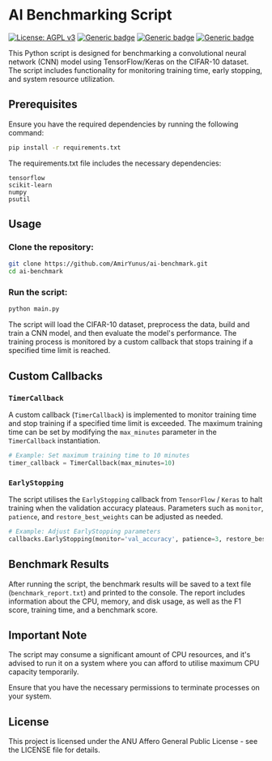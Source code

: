 # AI Benchmarking Script

[![License: AGPL v3](https://img.shields.io/badge/License-AGPL_v3-blue.svg)](https://www.gnu.org/licenses/agpl-3.0)
[![Generic badge](https://img.shields.io/badge/Python-3.9.18-Green.svg)](https://shields.io/)
[![Generic badge](https://img.shields.io/badge/Win_OS-Win_11_(22H2),_Win_10_(22H2)-Green.svg)](https://shields.io/)
[![Generic badge](https://img.shields.io/badge/Mac_OS-Sonoma_14.2_(M1)-Green.svg)](https://shields.io/)

This Python script is designed for benchmarking a convolutional neural network (CNN) model using TensorFlow/Keras on the CIFAR-10 dataset. The script includes functionality for monitoring training time, early stopping, and system resource utilization.

## Prerequisites

Ensure you have the required dependencies by running the following command:

```bash
pip install -r requirements.txt
```

The requirements.txt file includes the necessary dependencies:

```plaintext
tensorflow
scikit-learn
numpy
psutil
```

## Usage

### Clone the repository:

```bash
git clone https://github.com/AmirYunus/ai-benchmark.git
cd ai-benchmark
```
### Run the script:
```bash
python main.py
```

The script will load the CIFAR-10 dataset, preprocess the data, build and train a CNN model, and then evaluate the model's performance. The training process is monitored by a custom callback that stops training if a specified time limit is reached.

## Custom Callbacks

### `TimerCallback`
A custom callback (`TimerCallback`) is implemented to monitor training time and stop training if a specified time limit is exceeded. The maximum training time can be set by modifying the `max_minutes` parameter in the `TimerCallback` instantiation.

```python
# Example: Set maximum training time to 10 minutes
timer_callback = TimerCallback(max_minutes=10)
```

### `EarlyStopping`
The script utilises the `EarlyStopping` callback from `TensorFlow` / `Keras` to halt training when the validation accuracy plateaus. Parameters such as `monitor`, `patience`, and `restore_best_weights` can be adjusted as needed.

```python
# Example: Adjust EarlyStopping parameters
callbacks.EarlyStopping(monitor='val_accuracy', patience=3, restore_best_weights=True)
```

## Benchmark Results

After running the script, the benchmark results will be saved to a text file (`benchmark_report.txt`) and printed to the console. The report includes information about the CPU, memory, and disk usage, as well as the F1 score, training time, and a benchmark score.

## Important Note

The script may consume a significant amount of CPU resources, and it's advised to run it on a system where you can afford to utilise maximum CPU capacity temporarily.

Ensure that you have the necessary permissions to terminate processes on your system.

## License

This project is licensed under the ANU Affero General Public License - see the LICENSE file for details.